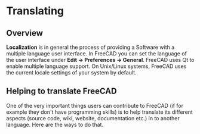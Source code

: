# Translating

## Overview

**Localization** is in general the process of providing a Software with a multiple language user interface. In FreeCAD you can set the language of the user interface under **Edit → Preferences → General**. FreeCAD uses Qt to enable multiple language support. On Unix/Linux systems, FreeCAD uses the current locale settings of your system by default.

## Helping to translate FreeCAD

One of the very important things users can contribute to FreeCAD (if for example they don't have programming skills) is to help translate its different aspects (source code, wiki, website, documentation etc.) in to another language. Here are the ways to do that.
